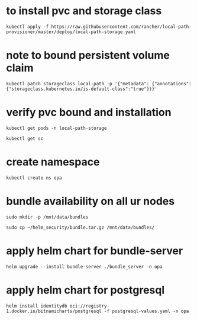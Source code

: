 # to install pvc and storage class

`kubectl apply -f https://raw.githubusercontent.com/rancher/local-path-provisioner/master/deploy/local-path-storage.yaml`

# note to bound persistent volume claim

`kubectl patch storageclass local-path -p '{"metadata": {"annotations":{"storageclass.kubernetes.io/is-default-class":"true"}}}'`

# verify pvc bound and installation

`kubectl get pods -n local-path-storage`

`kubectl get sc`

# create namespace

`kubectl create ns opa`

# bundle availability on all ur nodes

`sudo mkdir -p /mnt/data/bundles`

`sudo cp ~/helm_security/bundle.tar.gz /mnt/data/bundles/`

# apply helm chart for bundle-server

`helm upgrade --install bundle-server ./bundle_server -n opa`

# apply helm chart for postgresql

`helm install identitydb oci://registry-1.docker.io/bitnamicharts/postgresql -f postgresql-values.yaml -n opa`



 
